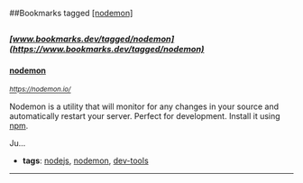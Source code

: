 ##Bookmarks tagged [[nodemon]](https://www.bookmarks.dev?q=[nodemon])

_<sup><sup>[www.bookmarks.dev/tagged/nodemon](https://www.bookmarks.dev/tagged/nodemon)</sup></sup>_
---
#### [nodemon](https://nodemon.io/)
_<sup>https://nodemon.io/</sup>_

Nodemon is a utility that will monitor for any changes in your source and automatically restart your server. Perfect for development. Install it using [npm](https://www.npmjs.com/package/nodemon).

Ju...
* **tags**: [nodejs](../tagged/nodejs.md), [nodemon](../tagged/nodemon.md), [dev-tools](../tagged/dev-tools.md)
---
